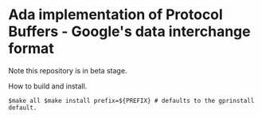 # Ada implementation of Protocol Buffers - Google's data interchange format


Note this repository is in beta stage.

How to build and install.

`$make all
$make install prefix=${PREFIX} # defaults to the gprinstall default.`
